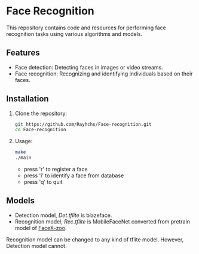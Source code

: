 # Face Recognition

This repository contains code and resources for performing face recognition tasks using various algorithms and models.

## Features

* Face detection: Detecting faces in images or video streams.
* Face recognition: Recognizing and identifying individuals based on their faces.


## Installation

1. Clone the repository:

   ```bash
   git https://github.com/Rayhchs/Face-recognition.git
   cd Face-recognition
   ```

2. Usage:

   ```bash
   make
   ./main
   ```
   - press 'r' to register a face
   - press 'i' to identify a face from database
   - press 'q' to quit

## Models
* Detection model, $Det.tflite$ is blazeface.
* Recognition model, $Rec.tflite$ is MobileFaceNet converted from pretrain model of [FaceX-zoo](https://github.com/JDAI-CV/FaceX-Zoo/tree/main/training_mode).

Recognition model can be changed to any kind of tflite model. However, Detection model cannot.